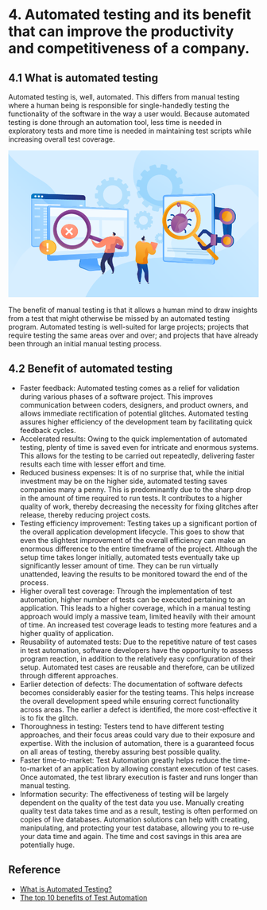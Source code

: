 # 4. Automated testing and its benefit that can improve the productivity and competitiveness of a company.
## 4.1 What is automated testing
Automated testing is, well, automated. This differs from manual testing where a human being is responsible for single-handedly testing the functionality of the software in the way a user would. Because automated testing is done through an automation tool, less time is needed in exploratory tests and more time is needed in maintaining test scripts while increasing overall test coverage.

![automated testing](../images/automated_testing.png)

The benefit of manual testing is that it allows a human mind to draw insights from a test that might otherwise be missed by an automated testing program. Automated testing is well-suited for large projects; projects that require testing the same areas over and over; and projects that have already been through an initial manual testing process.
## 4.2 Benefit of automated testing
* Faster feedback: Automated testing comes as a relief for validation during various phases of a software project. This improves communication between coders, designers, and product owners, and allows immediate rectification of potential glitches. Automated testing assures higher efficiency of the development team by facilitating quick feedback cycles. 
* Accelerated results: Owing to the quick implementation of automated testing, plenty of time is saved even for intricate and enormous systems. This allows for the testing to be carried out repeatedly, delivering faster results each time with lesser effort and time. 
* Reduced business expenses: It is of no surprise that, while the initial investment may be on the higher side, automated testing saves companies many a penny. This is predominantly due to the sharp drop in the amount of time required to run tests. It contributes to a higher quality of work, thereby decreasing the necessity for fixing glitches after release, thereby reducing project costs. 
* Testing efficiency improvement: Testing takes up a significant portion of the overall application development lifecycle. This goes to show that even the slightest improvement of the overall efficiency can make an enormous difference to the entire timeframe of the project. Although the setup time takes longer initially, automated tests eventually take up significantly lesser amount of time. They can be run virtually unattended, leaving the results to be monitored toward the end of the process. 
* Higher overall test coverage: Through the implementation of test automation, higher number of tests can be executed pertaining to an application. This leads to a higher coverage, which in a manual testing approach would imply a massive team, limited heavily with their amount of time. An increased test coverage leads to testing more features and a higher quality of application. 
* Reusability of automated tests: Due to the repetitive nature of test cases in test automation, software developers have the opportunity to assess program reaction, in addition to the relatively easy configuration of their setup. Automated test cases are reusable and therefore, can be utilized through different approaches. 
* Earlier detection of defects: The documentation of software defects becomes considerably easier for the testing teams. This helps increase the overall development speed while ensuring correct functionality across areas. The earlier a defect is identified, the more cost-effective it is to fix the glitch. 
* Thoroughness in testing: Testers tend to have different testing approaches, and their focus areas could vary due to their exposure and expertise. With the inclusion of automation, there is a guaranteed focus on all areas of testing, thereby assuring best possible quality. 
* Faster time-to-market: Test Automation greatly helps reduce the time-to-market of an application by allowing constant execution of test cases. Once automated, the test library execution is faster and runs longer than manual testing. 
* Information security: The effectiveness of testing will be largely dependent on the quality of the test data you use. Manually creating quality test data takes time and as a result, testing is often performed on copies of live databases. Automation solutions can help with creating, manipulating, and protecting your test database, allowing you to re-use your data time and again. The time and cost savings in this area are potentially huge. 

## Reference

 * [What is Automated Testing?](https://smartbear.com/learn/automated-testing/what-is-automated-testing/)
 * [The top 10 benefits of Test Automation](https://www.cigniti.com/blog/top-10-benefits-test-automation/)
